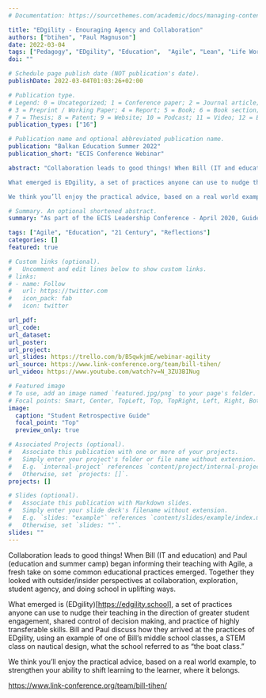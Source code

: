 ```yaml
---
# Documentation: https://sourcethemes.com/academic/docs/managing-content/

title: "EDgility - Enouraging Agency and Collaboration"
authors: ["btihen", "Paul Magnuson"]
date: 2022-03-04
tags: ["Pedagogy", "EDgility", "Education",  "Agile", "Lean", "Life Worthy", "Lifetime Learning", "Social Emotional Learning"]
doi: ""

# Schedule page publish date (NOT publication's date).
publishDate: 2022-03-04T01:03:26+02:00

# Publication type.
# Legend: 0 = Uncategorized; 1 = Conference paper; 2 = Journal article;
# 3 = Preprint / Working Paper; 4 = Report; 5 = Book; 6 = Book section;
# 7 = Thesis; 8 = Patent; 9 = Website; 10 = Podcast; 11 = Video; 12 = Blog; 13 = Traditional Media; 14 = Social Media; 15 = Conference Webinar; 16 = Conference Presentation
publication_types: ["16"]

# Publication name and optional abbreviated publication name.
publication: "Balkan Education Summer 2022"
publication_short: "ECIS Conference Webinar"

abstract: "Collaboration leads to good things! When Bill (IT and education) and Paul (education and summer camp) began informing their teaching with Agile, a fresh take on some common educational practices emerged. Together they looked with outsider/insider perspectives at collaboration, exploration, student agency, and doing school in uplifting ways.

What emerged is EDgility, a set of practices anyone can use to nudge their teaching in the direction of greater student engagement, shared control of decision making, and practice of highly transferable skills. Bill and Paul discuss how they arrived at the practices of EDgility, using an example of one of Bill’s middle school classes, a STEM class on nautical design, what the school referred to as “the boat class.”

We think you’ll enjoy the practical advice, based on a real world example, to strengthen your ability to shift learning to the learner, where it belongs."

# Summary. An optional shortened abstract.
summary: "As part of the ECIS Leadership Conference - April 2020, Guide and Lead Managing Partner, Tim Logan gives an overview of the importance of agility in building schools as life-affirming 21st century organisations."

tags: ["Agile", "Education", "21 Century", "Reflections"]
categories: []
featured: true

# Custom links (optional).
#   Uncomment and edit lines below to show custom links.
# links:
# - name: Follow
#   url: https://twitter.com
#   icon_pack: fab
#   icon: twitter

url_pdf:
url_code:
url_dataset:
url_poster:
url_project:
url_slides: https://trello.com/b/B5qwkjmE/webinar-agility
url_source: https://www.link-conference.org/team/bill-tihen/
url_video: https://www.youtube.com/watch?v=N_3ZU3BINug

# Featured image
# To use, add an image named `featured.jpg/png` to your page's folder.
# Focal points: Smart, Center, TopLeft, Top, TopRight, Left, Right, BottomLeft, Bottom, BottomRight.
image:
  caption: "Student Retrospective Guide"
  focal_point: "Top"
  preview_only: true

# Associated Projects (optional).
#   Associate this publication with one or more of your projects.
#   Simply enter your project's folder or file name without extension.
#   E.g. `internal-project` references `content/project/internal-project/index.md`.
#   Otherwise, set `projects: []`.
projects: []

# Slides (optional).
#   Associate this publication with Markdown slides.
#   Simply enter your slide deck's filename without extension.
#   E.g. `slides: "example"` references `content/slides/example/index.md`.
#   Otherwise, set `slides: ""`.
slides: ""
---
```

Collaboration leads to good things! When Bill (IT and education) and Paul (education and summer camp) began informing their teaching with Agile, a fresh take on some common educational practices emerged. Together they looked with outsider/insider perspectives at collaboration, exploration, student agency, and doing school in uplifting ways.

What emerged is (EDgility)[https://edgility.school], a set of practices anyone can use to nudge their teaching in the direction of greater student engagement, shared control of decision making, and practice of highly transferable skills. Bill and Paul discuss how they arrived at the practices of EDgility, using an example of one of Bill’s middle school classes, a STEM class on nautical design, what the school referred to as “the boat class.”

We think you’ll enjoy the practical advice, based on a real world example, to strengthen your ability to shift learning to the learner, where it belongs.

https://www.link-conference.org/team/bill-tihen/
